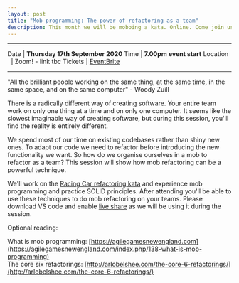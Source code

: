 ```yaml
---
layout: post
title: "Mob programming: The power of refactoring as a team"
description: This month we will be mobbing a kata. Online. Come join us !
---
```


<hr>

Date  | **Thursday 17th September 2020**
Time | **7.00pm event start**
Location &nbsp; | Zoom! - link tbc 
Tickets | [EventBrite](https://www.eventbrite.co.uk/e/mob-programming-the-power-of-refactoring-as-a-team-tickets-43794844559)

<hr>


"All the brilliant people working on the same thing, at the same time, in the same space, and on the same computer" - Woody Zuill

There is a radically different way of creating software. Your entire team work on only one thing at a time and on only one computer. It seems like the slowest imaginable way of creating software, but during this session, you'll find the reality is entirely different.

We spend most of our time on existing codebases rather than shiny new ones. To adapt our code we need to refactor before introducing the new functionality we want. So how do we organise ourselves in a mob to refactor as a team? This session will show how mob refactoring can be a powerful technique.
 
We'll work on the [Racing Car refactoring kata](https://github.com/emilybache/Racing-Car-Katas) and experience mob programming and practice SOLID principles. After attending you'll be able to use these techniques to do mob refactoring on your teams.
Please download VS code and enable [live share](https://code.visualstudio.com/blogs/2017/11/15/live-share) as we will be using it during the session.

Optional reading:

What is mob programming: [https://agilegamesnewengland.com](https://agilegamesnewengland.com/index.php/138-what-is-mob-programming)  
The core six refactorings: [http://arlobelshee.com/the-core-6-refactorings/](http://arlobelshee.com/the-core-6-refactorings/)
